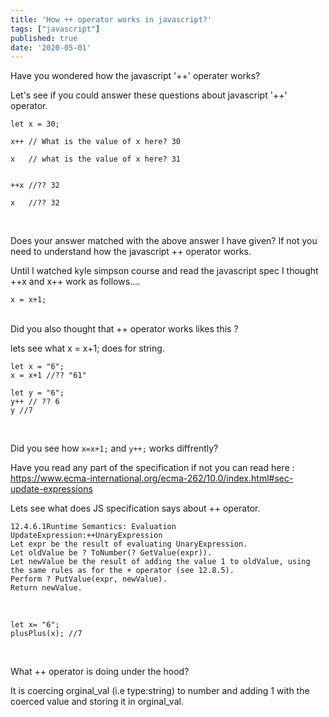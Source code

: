 ```yaml
---
title: 'How ++ operator works in javascript?'
tags: ["javascript"]
published: true
date: '2020-05-01'
---
```


Have you wondered how the javascript '++' operater works?

Let's see if you could answer these questions about javascript '++' operator.


```
let x = 30;

x++ // What is the value of x here? 30

x   // what is the value of x here? 31


++x //?? 32

x   //?? 32
```
<br>

Does your answer matched with the above answer I have given? If not you need to understand how the javascript ++ operator works.

Until I watched kyle simpson course and read the javascript spec I thought ++x and x++ work as follows....


```
x = x+1;
```
<br>
Did you also thought that ++ operator works likes this ?

lets see what x = x+1; does for string.

```
let x = "6";
x = x+1 //?? "61"

let y = "6";
y++ // ?? 6
y //7
```
<br>

Did you see how ```x=x+1;``` and ```y++;``` works diffrently?

Have you read any part of the specification if not you can read here : https://www.ecma-international.org/ecma-262/10.0/index.html#sec-update-expressions

Lets see what does JS specification says about ++ operator.

```
12.4.6.1Runtime Semantics: Evaluation
UpdateExpression:++UnaryExpression
Let expr be the result of evaluating UnaryExpression.
Let oldValue be ? ToNumber(? GetValue(expr)).
Let newValue be the result of adding the value 1 to oldValue, using the same rules as for the + operator (see 12.8.5).
Perform ? PutValue(expr, newValue).
Return newValue.
```

<br>

```
let x= "6";
plusPlus(x); //7

```
<br>


What ++ operator is doing under the hood?

It is coercing orginal_val (i.e type:string)  to number and adding 1 with the coerced value and storing it in orginal_val.




